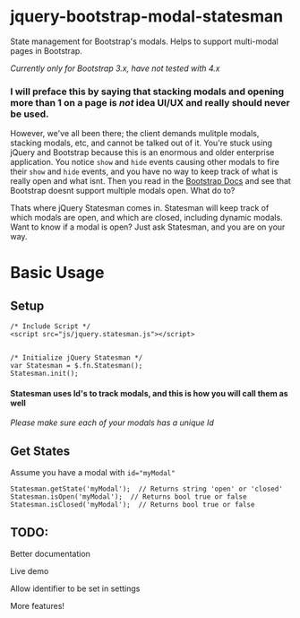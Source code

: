 # jquery-bootstrap-modal-statesman
State management for Bootstrap's modals.  Helps to support multi-modal pages in Bootstrap.

*Currently only for Bootstrap 3.x, have not tested with 4.x*

### I will preface this by saying that stacking modals and opening more than 1 on a page is *not* idea UI/UX and really should never be used.

However, we've all been there; the client demands mulitple modals, stacking modals, etc, and cannot be talked out of it.  You're stuck using jQuery and Bootstrap because this is an enormous and older enterprise application.  You notice `show` and `hide` events causing other modals to fire their `show` and `hide` events, and you have no way to keep track of what is really open and what isnt.  Then you read in the [Bootstrap Docs](https://getbootstrap.com/docs/3.3/javascript/#modals) and see that Bootstrap doesnt support multiple modals open.  What do to?

Thats where jQuery Statesman comes in.  Statesman will keep track of which modals are open, and which are closed, including dynamic modals.  Want to know if a modal is open?  Just ask Statesman, and you are on your way.

# Basic Usage

## Setup
~~~
/* Include Script */
<script src="js/jquery.statesman.js"></script>


/* Initialize jQuery Statesman */
var Statesman = $.fn.Statesman();
Statesman.init();
~~~

#### Statesman uses Id's to track modals, and this is how you will call them as well
*Please make sure each of your modals has a unique Id*

## Get States
Assume you have a modal with `id="myModal"`
~~~
Statesman.getState('myModal');  // Returns string 'open' or 'closed'
Statesman.isOpen('myModal');  // Returns bool true or false
Statesman.isClosed('myModal');  // Returns bool true or false
~~~

## TODO:
Better documentation

Live demo

Allow identifier to be set in settings

More features!
